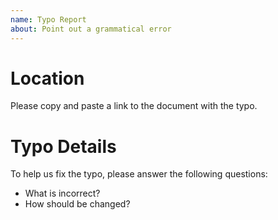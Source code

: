 ```yaml
---
name: Typo Report
about: Point out a grammatical error
---
```


# Location
Please copy and paste a link to the document with the typo.

# Typo Details
To help us fix the typo,
please answer the following questions:

- What is incorrect?
- How should be changed?
